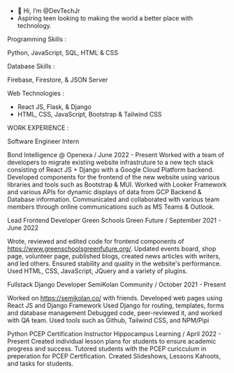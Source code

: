 - 👋 Hi, I’m @DevTechJr
- Aspiring teen looking to making the world a better place with technology.

Programming Skills :

Python, JavaScript, SQL, HTML & CSS

Database Skills :

Firebase, Firestore, & JSON Server

Web Technologies : 

- React JS,  Flask, & Django
- HTML, CSS, JavaScript, Bootstrap & Tailwind CSS

WORK EXPERIENCE :

Software Engineer Intern

Bond Intelligence @ Openexa / June 2022 - Present
Worked with a team of developers to migrate existing website infrastruture to a new tech stack consisting of React JS + Django with a Google Cloud Platform backend.
Developed components for the frontend of the new website using various libraries and tools such as Bootstrap & MUI.
Worked with Looker Framework and various APIs for dynamic displays of data from GCP Backend & Database information.
Communicated and collaborated with various team members through online communications such as MS Teams & Outlook.

Lead Frontend Developer
Green Schools Green Future / September 2021 - June 2022

Wrote, reviewed and edited code for frontend components of https://www.greenschoolsgreenfuture.org/.
Updated events board, shop page, volunteer page, published blogs, created news articles with writers, and led others.
Ensured stability and quality in the website's performance.
Used HTML, CSS, JavaScript, JQuery and a variety of plugins.

Fullstack Django Developer
SemiKolan Community / October 2021 - Present

Worked on https://semikolan.co/ with friends.
Developed web pages using React JS and Django Framework
Used Django for routing, templates, forms and database management
Debugged code, peer-reviewed it, and worked with QA team.
Used tools such as Github, Tailwind CSS, and NPM/Pipi

Python PCEP Certification Instructor
Hippocampus Learning / April 2022 - Present
Created individual lesson plans for students to ensure academic progress and success.
Tutored students with the PCEP curicculum in preperation for PCEP Certification.
Created Slideshows, Lessons Kahoots, and tasks for students.




<!---
DevTechJr/DevTechJr is a ✨ special ✨ repository because its `README.md` (this file) appears on your GitHub profile.
You can click the Preview link to take a look at your changes.
--->
